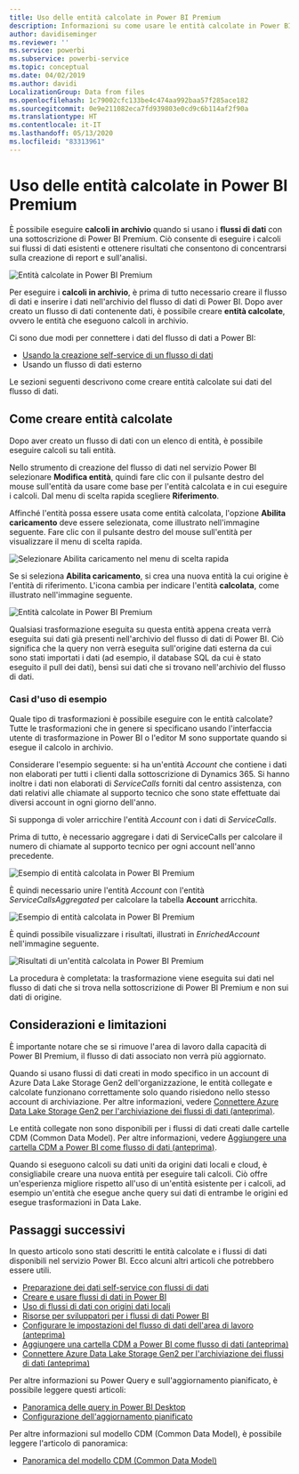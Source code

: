 ```yaml
---
title: Uso delle entità calcolate in Power BI Premium
description: Informazioni su come usare le entità calcolate in Power BI Premium
author: davidiseminger
ms.reviewer: ''
ms.service: powerbi
ms.subservice: powerbi-service
ms.topic: conceptual
ms.date: 04/02/2019
ms.author: davidi
LocalizationGroup: Data from files
ms.openlocfilehash: 1c79002cfc133be4c474aa992baa57f285ace182
ms.sourcegitcommit: 0e9e211082eca7fd939803e0cd9c6b114af2f90a
ms.translationtype: HT
ms.contentlocale: it-IT
ms.lasthandoff: 05/13/2020
ms.locfileid: "83313961"
---
```

# <a name="using-computed-entities-on-power-bi-premium"></a>Uso delle entità calcolate in Power BI Premium

È possibile eseguire **calcoli in archivio** quando si usano i **flussi di dati** con una sottoscrizione di Power BI Premium. Ciò consente di eseguire i calcoli sui flussi di dati esistenti e ottenere risultati che consentono di concentrarsi sulla creazione di report e sull'analisi. 

![Entità calcolate in Power BI Premium](media/service-dataflows-computed-entities-premium/computed-entities-premium_00.png)

Per eseguire i **calcoli in archivio**, è prima di tutto necessario creare il flusso di dati e inserire i dati nell'archivio del flusso di dati di Power BI. Dopo aver creato un flusso di dati contenente dati, è possibile creare **entità calcolate**, ovvero le entità che eseguono calcoli in archivio. 

Ci sono due modi per connettere i dati del flusso di dati a Power BI:

* [Usando la creazione self-service di un flusso di dati](service-dataflows-create-use.md)
* Usando un flusso di dati esterno

Le sezioni seguenti descrivono come creare entità calcolate sui dati del flusso di dati.

## <a name="how-to-create-computed-entities"></a>Come creare entità calcolate 

Dopo aver creato un flusso di dati con un elenco di entità, è possibile eseguire calcoli su tali entità.

Nello strumento di creazione del flusso di dati nel servizio Power BI selezionare **Modifica entità**, quindi fare clic con il pulsante destro del mouse sull'entità da usare come base per l'entità calcolata e in cui eseguire i calcoli. Dal menu di scelta rapida scegliere **Riferimento**.

Affinché l'entità possa essere usata come entità calcolata, l'opzione **Abilita caricamento** deve essere selezionata, come illustrato nell'immagine seguente. Fare clic con il pulsante destro del mouse sull'entità per visualizzare il menu di scelta rapida.

![Selezionare Abilita caricamento nel menu di scelta rapida](media/service-dataflows-computed-entities-premium/computed-entities-premium_01.png)

Se si seleziona **Abilita caricamento**, si crea una nuova entità la cui origine è l'entità di riferimento. L'icona cambia per indicare l'entità **calcolata**, come illustrato nell'immagine seguente.

![Entità calcolate in Power BI Premium](media/service-dataflows-computed-entities-premium/computed-entities-premium_00.png)

Qualsiasi trasformazione eseguita su questa entità appena creata verrà eseguita sui dati già presenti nell'archivio del flusso di dati di Power BI. Ciò significa che la query non verrà eseguita sull'origine dati esterna da cui sono stati importati i dati (ad esempio, il database SQL da cui è stato eseguito il pull dei dati), bensì sui dati che si trovano nell'archivio del flusso di dati.

### <a name="example-use-cases"></a>Casi d'uso di esempio
Quale tipo di trasformazioni è possibile eseguire con le entità calcolate? Tutte le trasformazioni che in genere si specificano usando l'interfaccia utente di trasformazione in Power BI o l'editor M sono supportate quando si esegue il calcolo in archivio. 

Considerare l'esempio seguente: si ha un'entità *Account* che contiene i dati non elaborati per tutti i clienti dalla sottoscrizione di Dynamics 365. Si hanno inoltre i dati non elaborati di *ServiceCalls* forniti dal centro assistenza, con dati relativi alle chiamate al supporto tecnico che sono state effettuate dai diversi account in ogni giorno dell'anno.

Si supponga di voler arricchire l'entità *Account* con i dati di *ServiceCalls*. 

Prima di tutto, è necessario aggregare i dati di ServiceCalls per calcolare il numero di chiamate al supporto tecnico per ogni account nell'anno precedente. 

![Esempio di entità calcolata in Power BI Premium](media/service-dataflows-computed-entities-premium/computed-entities-premium_02.png)

È quindi necessario unire l'entità *Account* con l'entità *ServiceCallsAggregated* per calcolare la tabella **Account** arricchita.

![Esempio di entità calcolata in Power BI Premium](media/service-dataflows-computed-entities-premium/computed-entities-premium_03.png)

È quindi possibile visualizzare i risultati, illustrati in *EnrichedAccount* nell'immagine seguente.

![Risultati di un'entità calcolata in Power BI Premium](media/service-dataflows-computed-entities-premium/computed-entities-premium_04.png)

La procedura è completata: la trasformazione viene eseguita sui dati nel flusso di dati che si trova nella sottoscrizione di Power BI Premium e non sui dati di origine.

## <a name="considerations-and-limitations"></a>Considerazioni e limitazioni

È importante notare che se si rimuove l'area di lavoro dalla capacità di Power BI Premium, il flusso di dati associato non verrà più aggiornato. 

Quando si usano flussi di dati creati in modo specifico in un account di Azure Data Lake Storage Gen2 dell'organizzazione, le entità collegate e calcolate funzionano correttamente solo quando risiedono nello stesso account di archiviazione. Per altre informazioni, vedere [Connettere Azure Data Lake Storage Gen2 per l'archiviazione dei flussi di dati (anteprima)](service-dataflows-connect-azure-data-lake-storage-gen2.md).

Le entità collegate non sono disponibili per i flussi di dati creati dalle cartelle CDM (Common Data Model). Per altre informazioni, vedere [Aggiungere una cartella CDM a Power BI come flusso di dati (anteprima)](service-dataflows-add-cdm-folder.md).

Quando si eseguono calcoli su dati uniti da origini dati locali e cloud, è consigliabile creare una nuova entità per eseguire tali calcoli. Ciò offre un'esperienza migliore rispetto all'uso di un'entità esistente per i calcoli, ad esempio un'entità che esegue anche query sui dati di entrambe le origini ed esegue trasformazioni in Data Lake.

## <a name="next-steps"></a>Passaggi successivi

In questo articolo sono stati descritti le entità calcolate e i flussi di dati disponibili nel servizio Power BI. Ecco alcuni altri articoli che potrebbero essere utili.

* [Preparazione dei dati self-service con flussi di dati](service-dataflows-overview.md)
* [Creare e usare flussi di dati in Power BI](service-dataflows-create-use.md)
* [Uso di flussi di dati con origini dati locali](service-dataflows-on-premises-gateways.md)
* [Risorse per sviluppatori per i flussi di dati Power BI](service-dataflows-developer-resources.md)
* [Configurare le impostazioni del flusso di dati dell'area di lavoro (anteprima)](service-dataflows-configure-workspace-storage-settings.md)
* [Aggiungere una cartella CDM a Power BI come flusso di dati (anteprima)](service-dataflows-add-cdm-folder.md)
* [Connettere Azure Data Lake Storage Gen2 per l'archiviazione dei flussi di dati (anteprima)](service-dataflows-connect-azure-data-lake-storage-gen2.md)

Per altre informazioni su Power Query e sull'aggiornamento pianificato, è possibile leggere questi articoli:
* [Panoramica delle query in Power BI Desktop](desktop-query-overview.md)
* [Configurazione dell'aggiornamento pianificato](../connect-data/refresh-scheduled-refresh.md)

Per altre informazioni sul modello CDM (Common Data Model), è possibile leggere l'articolo di panoramica:
* [Panoramica del modello CDM (Common Data Model)](https://docs.microsoft.com/powerapps/common-data-model/overview)

